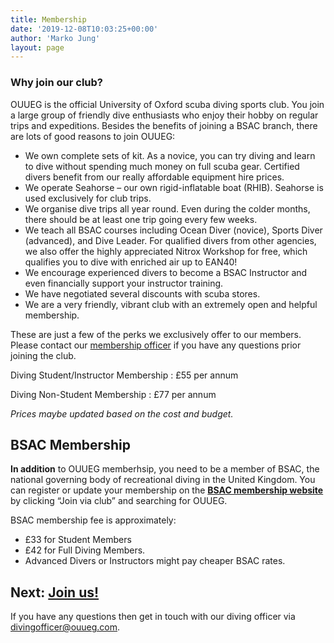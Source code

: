 ```yaml
---
title: Membership
date: '2019-12-08T10:03:25+00:00'
author: 'Marko Jung'
layout: page
---
```


### Why join our club?

OUUEG is the official University of Oxford scuba diving sports club. You join a large group of friendly dive enthusiasts who enjoy their hobby on regular trips and expeditions. Besides the benefits of joining a BSAC branch, there are lots of good reasons to join OUUEG:

- We own complete sets of kit. As a novice, you can try diving and learn to dive without spending much money on full scuba gear. Certified divers benefit from our really affordable equipment hire prices.
- We operate Seahorse – our own rigid-inflatable boat (RHIB). Seahorse is used exclusively for club trips.
- We organise dive trips all year round. Even during the colder months, there should be at least one trip going every few weeks.
- We teach all BSAC courses including Ocean Diver (novice), Sports Diver (advanced), and Dive Leader. For qualified divers from other agencies, we also offer the highly appreciated Nitrox Workshop for free, which qualifies you to dive with enriched air up to EAN40!
- We encourage experienced divers to become a BSAC Instructor and even financially support your instructor training.
- We have negotiated several discounts with scuba stores.
- We are a very friendly, vibrant club with an extremely open and helpful membership.

These are just a few of the perks we exclusively offer to our members. Please contact our [membership officer](mailto:membership@ouueg.com) if you have any questions prior joining the club.

Diving Student/Instructor Membership
: £55 per annum

Diving Non-Student Membership
: £77 per annum

*Prices maybe updated based on the cost and budget.*

## BSAC Membership

**In addition** to OUUEG memberhsip, you need to be a member of BSAC, the national governing body of recreational diving in the United Kingdom. You can register or update your membership on the [**BSAC membership website**](https://www.bsac.com/membership/) by clicking “Join via club” and searching for OUUEG.

BSAC membership fee is approximately:

- £33 for Student Members
- £42 for Full Diving Members.
- Advanced Divers or Instructors might pay cheaper BSAC rates.

## Next: [Join us!](https://ouueg.com/membership/join/)

If you have any questions then get in touch with our diving officer via [divingofficer@ouueg.com](mailto:divingofficer@ouueg.com).

